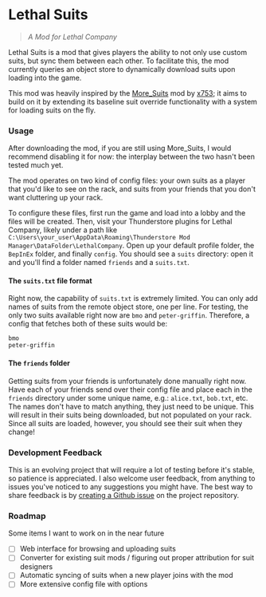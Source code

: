 # Lethal Suits
> _A Mod for Lethal Company_

Lethal Suits is a mod that gives players the ability to not only use custom suits, but sync them between each other. To facilitate this, the mod currently queries an object store to dynamically download suits upon loading into the game.

This mod was heavily inspired by the [More_Suits](https://thunderstore.io/c/lethal-company/p/x753/More_Suits/) mod by [x753](https://thunderstore.io/c/lethal-company/p/x753/); it aims to build on it by extending its baseline suit override functionality with a system for loading suits on the fly.

### Usage
After downloading the mod, if you are still using More_Suits, I would recommend disabling it for now: the interplay between the two hasn't been tested much yet.

The mod operates on two kind of config files: your own suits as a player that you'd like to see on the rack, and suits from your friends that you don't want cluttering up your rack.

To configure these files, first run the game and load into a lobby and the files will be created. Then, visit your Thunderstore plugins for Lethal Company, likely under a path like `C:\Users\your_user\AppData\Roaming\Thunderstore Mod Manager\DataFolder\LethalCompany`. Open up your default profile folder, the `BepInEx` folder, and finally `config`. You should see a `suits` directory: open it and you'll find a folder named `friends` and a `suits.txt`.
#### The `suits.txt` file format
Right now, the capability of `suits.txt` is extremely limited. You can only add names of suits from the remote object store, one per line. For testing, the only two suits available right now are `bmo` and `peter-griffin`. Therefore, a config that fetches both of these suits would be:
```
bmo
peter-griffin
```

#### The `friends` folder
Getting suits from your friends is unfortunately done manually right now. Have each of your friends send over their config file and place each in the `friends` directory under some unique name, e.g.: `alice.txt`, `bob.txt`, etc. The names don't have to match anything, they just need to be unique. This will result in their suits being downloaded, but not populated on your rack. Since all suits are loaded, however, you should see their suit when they change!

### Development Feedback
This is an evolving project that will require a lot of testing before it's stable, so patience is appreciated. I also welcome user feedback, from anything to issues you've noticed to any suggestions you might have. The best way to share feedback is by [creating a Github issue](https://github.com/pattyjogal/LethalSuits/issues/new) on the project repository.

### Roadmap
Some items I want to work on in the near future
- [ ] Web interface for browsing and uploading suits
- [ ] Converter for existing suit mods / figuring out proper attribution for suit designers
- [ ] Automatic syncing of suits when a new player joins with the mod
- [ ] More extensive config file with options

